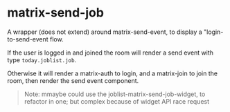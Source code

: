 # matrix-send-job

A wrapper (does not extend) around matrix-send-event, to display a
"login-to-send-event flow.

If the user is logged in and joined the room will render a send event
with type `today.joblist.job`.

Otherwise it will render a matrix-auth to login, and a matrix-join to
join the room, then render the send event component.

> Note: mmaybe could use the joblist-matrix-send-job-widget, to
> refactor in one; but complex because of widget API race request
